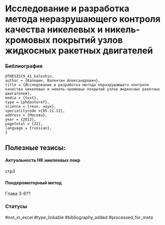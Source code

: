 # Исследование и разработка метода неразрушающего контроля качества никелевых и никель-хромовых покрытий узлов жидкосных ракетных двигателей

### Библиография
```
@THESIS{9_41_kaloshin,
author = {Калошин, Валентин Александрович},
title = {Исследование и разработка метода неразрушающего контроля качества никелевых и никель-хромовых покрытий узлов жидкосных ракетных двигателей},
media = {text},
type = {phdautoref},
science = {техн. наук},
specialitycode ={05.11.13},
address = {Москва},
year = {2013},
pagetotal = {22},
language = {russian},
}
```

## Полезные тезисы:

#### Актуальность НК никлеевых покр
стр3

#### Пондеромоторный метод
Глава 3-6??


### Статусы
#not_in_excel 
#type_linkable 
#bibliography_added
#processed_for_meta
